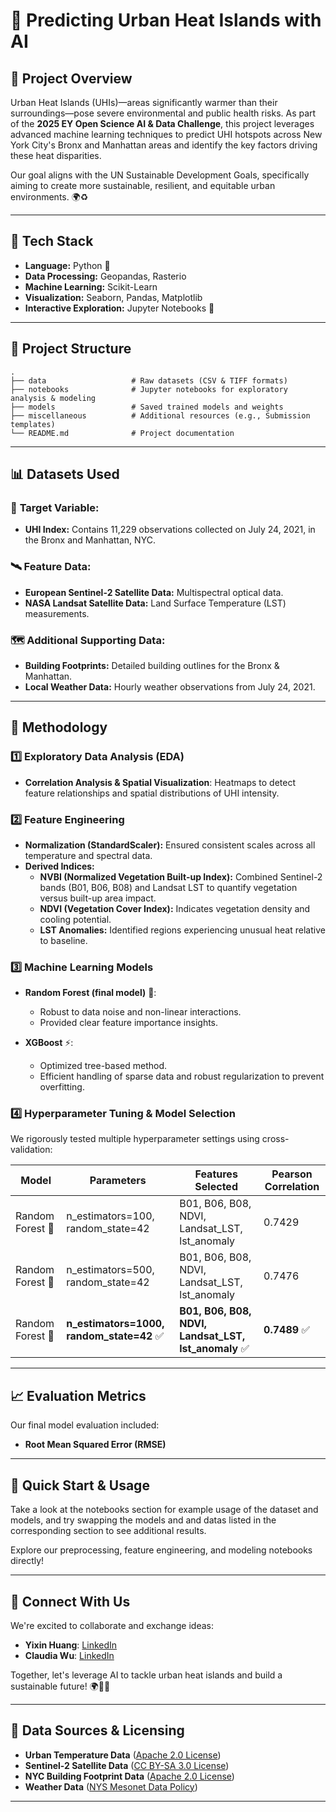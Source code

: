 # 🌆 Predicting Urban Heat Islands with AI

## 🌟 Project Overview

Urban Heat Islands (UHIs)—areas significantly warmer than their surroundings—pose severe environmental and public health risks. As part of the **2025 EY Open Science AI & Data Challenge**, this project leverages advanced machine learning techniques to predict UHI hotspots across New York City's Bronx and Manhattan areas and identify the key factors driving these heat disparities.

Our goal aligns with the UN Sustainable Development Goals, specifically aiming to create more sustainable, resilient, and equitable urban environments. 🌍♻️

---

## 🔧 Tech Stack

- **Language:** Python 🐍
- **Data Processing:** Geopandas, Rasterio
- **Machine Learning:** Scikit-Learn
- **Visualization:** Seaborn, Pandas, Matplotlib
- **Interactive Exploration:** Jupyter Notebooks 📓

---

## 📂 Project Structure

```
.
├── data                   # Raw datasets (CSV & TIFF formats)
├── notebooks              # Jupyter notebooks for exploratory analysis & modeling
├── models                 # Saved trained models and weights
├── miscellaneous          # Additional resources (e.g., Submission templates)
└── README.md              # Project documentation
```

---

## 📊 Datasets Used

### 🎯 **Target Variable:**
- **UHI Index:** Contains 11,229 observations collected on July 24, 2021, in the Bronx and Manhattan, NYC.

### 🛰️ **Feature Data:**
- **European Sentinel-2 Satellite Data:** Multispectral optical data.
- **NASA Landsat Satellite Data:** Land Surface Temperature (LST) measurements.

### 🗺️ **Additional Supporting Data:**
- **Building Footprints:** Detailed building outlines for the Bronx & Manhattan.
- **Local Weather Data:** Hourly weather observations from July 24, 2021.

---

## 🚀 Methodology

### 1️⃣ **Exploratory Data Analysis (EDA)**
- **Correlation Analysis & Spatial Visualization**: Heatmaps to detect feature relationships and spatial distributions of UHI intensity.

### 2️⃣ **Feature Engineering**
- **Normalization (StandardScaler):** Ensured consistent scales across all temperature and spectral data.
- **Derived Indices:**
  - **NVBI (Normalized Vegetation Built-up Index):** Combined Sentinel-2 bands (B01, B06, B08) and Landsat LST to quantify vegetation versus built-up area impact.
  - **NDVI (Vegetation Cover Index):** Indicates vegetation density and cooling potential.
  - **LST Anomalies:** Identified regions experiencing unusual heat relative to baseline.

### 3️⃣ **Machine Learning Models**
- **Random Forest (final model)** 🌳:
  - Robust to data noise and non-linear interactions.
  - Provided clear feature importance insights.

- **XGBoost** ⚡:
  - Optimized tree-based method.
  - Efficient handling of sparse data and robust regularization to prevent overfitting.

### 4️⃣ **Hyperparameter Tuning & Model Selection**
We rigorously tested multiple hyperparameter settings using cross-validation:

| Model           | Parameters                                 | Features Selected                                         | Pearson Correlation |
|-----------------|--------------------------------------------|-----------------------------------------------------------|---------------------|
| Random Forest 🌳 | n_estimators=100, random_state=42          | B01, B06, B08, NDVI, Landsat_LST, lst_anomaly             | 0.7429              |
| Random Forest 🌳 | n_estimators=500, random_state=42          | B01, B06, B08, NDVI, Landsat_LST, lst_anomaly             | 0.7476              |
| Random Forest 🌳 | **n_estimators=1000, random_state=42** ✅  | **B01, B06, B08, NDVI, Landsat_LST, lst_anomaly** ✅       | **0.7489** ✅       |

---

## 📈 Evaluation Metrics
Our final model evaluation included:

- **Root Mean Squared Error (RMSE)**

---

## 🔗 Quick Start & Usage

Take a look at the notebooks section for example usage of the dataset and models, and try swapping the models and and datas listed in the corresponding section to see additional results. 

Explore our preprocessing, feature engineering, and modeling notebooks directly!

---

## 🤝 Connect With Us
We're excited to collaborate and exchange ideas:
- **Yixin Huang**: [LinkedIn](https://www.linkedin.com/in/yixin-huang-91b7781aa/)
- **Claudia Wu**: [LinkedIn](https://www.linkedin.com/in/zhenzhen-wu-48925922b/)

Together, let's leverage AI to tackle urban heat islands and build a sustainable future! 🌍🌳✨

---

## 📜 Data Sources & Licensing
- **Urban Temperature Data** ([Apache 2.0 License](https://github.com/CenterForOpenScience/cos.io/blob/master/LICENSE))
- **Sentinel-2 Satellite Data** ([CC BY-SA 3.0 License](https://creativecommons.org/licenses/by-sa/3.0/igo/))
- **NYC Building Footprint Data** ([Apache 2.0 License](https://github.com/CityOfNewYork/nyc-geo-metadata#Apache-2.0-1-ov-file))
- **Weather Data** ([NYS Mesonet Data Policy](https://nysmesonet.org/documents/NYS_Mesonet_Data_Access_Policy.pdf))

---


